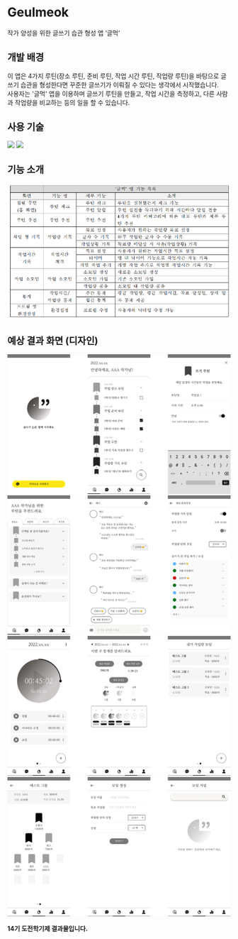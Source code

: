 # Geulmeok
작가 양성을 위한 글쓰기 습관 형성 앱 ‘글먹’

## **개발 배경**
이 앱은 4가지 루틴(장소 루틴, 준비 루틴, 작업 시간 루틴, 작업량 루틴)을 바탕으로 글쓰기 습관을 형성한다면 꾸준한 글쓰기가 이뤄질 수 있다는 생각에서 시작했습니다.    
사용자는 '글먹' 앱을 이용하며 글쓰기 루틴을 만들고, 작업 시간을 측정하고, 다른 사람과 작업량을 비교하는 등의 일을 할 수 있습니다.

## **사용 기술**
<img src="https://img.shields.io/badge/Android Studio-3DDC84?style=for-the-badge&logo=Android&logoColor=white">  <img src="https://img.shields.io/badge/Kotlin-7F52FF?style=for-the-badge&logo=Kotlin&logoColor=white">

## **기능 소개**
<img src="./README_img/앱기능.png"/>

## **예상 결과 화면 (디자인)**
<img src="./README_img/1.png"/>
<img src="./README_img/2.png"/>
<img src="./README_img/3.png"/>
<img src="./README_img/4.png"/>

**14기 도전학기제 결과물입니다.**
